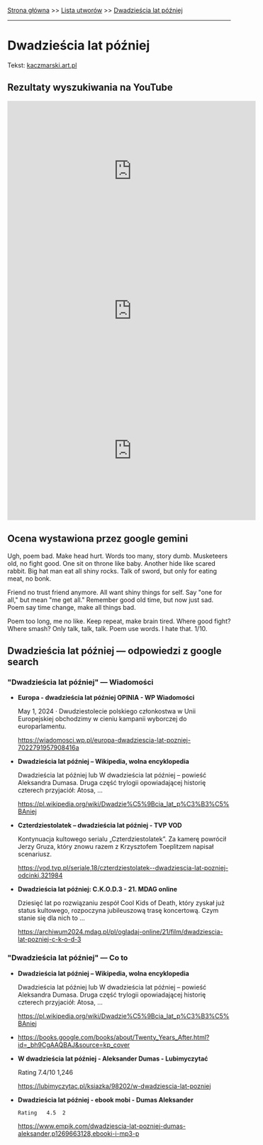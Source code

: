 [Strona główna](../index.md) >> [Lista utworów](../list.md) >> [Dwadzieścia lat później](131.md)

---

# Dwadzieścia lat później

Tekst: [kaczmarski.art.pl](https://www.kaczmarski.art.pl/tworczosc/wiersze/dwadziescia-lat-pozniej/)

## Rezultaty wyszukiwania na YouTube

<iframe width="560" height="315" src="https://www.youtube.com/embed/c7MEoJtWqcQ?si=IdontcarewhotheIRSsendsImnotpayingtaxes" title="YouTube video player" frameborder="0" allow="accelerometer; autoplay; clipboard-write; encrypted-media; gyroscope; picture-in-picture; web-share" referrerpolicy="strict-origin-when-cross-origin" allowfullscreen></iframe>

<iframe width="560" height="315" src="https://www.youtube.com/embed/h5N8Gi29QoE?si=IdontcarewhotheIRSsendsImnotpayingtaxes" title="YouTube video player" frameborder="0" allow="accelerometer; autoplay; clipboard-write; encrypted-media; gyroscope; picture-in-picture; web-share" referrerpolicy="strict-origin-when-cross-origin" allowfullscreen></iframe>

<iframe width="560" height="315" src="https://www.youtube.com/embed/K7X1d6qY4tY?si=IdontcarewhotheIRSsendsImnotpayingtaxes" title="YouTube video player" frameborder="0" allow="accelerometer; autoplay; clipboard-write; encrypted-media; gyroscope; picture-in-picture; web-share" referrerpolicy="strict-origin-when-cross-origin" allowfullscreen></iframe>

## Ocena wystawiona przez google gemini

Ugh, poem bad. Make head hurt. Words too many, story dumb. Musketeers old, no fight good. One sit on throne like baby. Another hide like scared rabbit. Big hat man eat all shiny rocks. Talk of sword, but only for eating meat, no bonk.

Friend no trust friend anymore. All want shiny things for self. Say "one for all," but mean "me get all." Remember good old time, but now just sad. Poem say time change, make all things bad.

Poem too long, me no like. Keep repeat, make brain tired. Where good fight? Where smash? Only talk, talk, talk. Poem use words. I hate that. 1/10.


## Dwadzieścia lat później — odpowiedzi z google search

### "Dwadzieścia lat później" — Wiadomości

- **Europa - dwadzieścia lat później OPINIA - WP Wiadomości**

    May 1, 2024  ·  Dwudziestolecie polskiego członkostwa w Unii Europejskiej obchodzimy w cieniu kampanii wyborczej do europarlamentu. 

   <https://wiadomosci.wp.pl/europa-dwadziescia-lat-pozniej-7022791957908416a>
- **Dwadzieścia lat później – Wikipedia, wolna encyklopedia**

    Dwadzieścia lat później lub W dwadzieścia lat później – powieść Aleksandra Dumasa. Druga część trylogii opowiadającej historię czterech przyjaciół: Atosa, ... 

   <https://pl.wikipedia.org/wiki/Dwadzie%C5%9Bcia_lat_p%C3%B3%C5%BAniej>
- **Czterdziestolatek – dwadzieścia lat później - TVP VOD**

    Kontynuacja kultowego serialu „Czterdziestolatek”. Za kamerę powrócił Jerzy Gruza, który znowu razem z Krzysztofem Toeplitzem napisał scenariusz. 

   <https://vod.tvp.pl/seriale,18/czterdziestolatek--dwadziescia-lat-pozniej-odcinki,321984>
- **Dwadzieścia lat później: C.K.O.D.3 - 21. MDAG online**

    Dziesięć lat po rozwiązaniu zespół Cool Kids of Death, który zyskał już status kultowego, rozpoczyna jubileuszową trasę koncertową. Czym stanie się dla nich to ... 

   <https://archiwum2024.mdag.pl/pl/ogladaj-online/21/film/dwadziescia-lat-pozniej-c-k-o-d-3>

### "Dwadzieścia lat później" — Co to

- **Dwadzieścia lat później – Wikipedia, wolna encyklopedia**

    Dwadzieścia lat później lub W dwadzieścia lat później – powieść Aleksandra Dumasa. Druga część trylogii opowiadającej historię czterech przyjaciół: Atosa, ... 

   <https://pl.wikipedia.org/wiki/Dwadzie%C5%9Bcia_lat_p%C3%B3%C5%BAniej>
- <https://books.google.com/books/about/Twenty_Years_After.html?id=_bh9CgAAQBAJ&source=kp_cover>
- **W dwadzieścia lat później - Aleksander Dumas - Lubimyczytać**

    Rating   7.4/10  1,246   

   <https://lubimyczytac.pl/ksiazka/98202/w-dwadziescia-lat-pozniej>
- **Dwadzieścia lat później - ebook mobi - Dumas Aleksander**

      Rating   4.5  2   

   <https://www.empik.com/dwadziescia-lat-pozniej-dumas-aleksander,p1269663128,ebooki-i-mp3-p>

